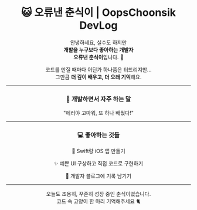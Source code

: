 <!-- README.md -->
<h1 align="center"><a href="https://lee-tae-yun.github.io" target="_blank" style="text-decoration: none; color: inherit;">😺 오류낸 춘식이 | OopsChoonsik DevLog</a></h1>

<p align="center">
  안녕하세요, 실수도 하지만<br>
  <strong>개발을 누구보다 좋아하는 개발자</strong><br>
  <strong>오류낸 춘식이</strong>입니다. 🐾
</p>

<p align="center">
  코드를 만질 때마다 어딘가 하나쯤은 터뜨리지만...<br>
  그만큼 <strong>더 깊이 배우고, 더 오래 기억</strong>해요.
</p>

<hr>

<h3 align="center"> 🌱 개발하면서 자주 하는 말 </h3>

<p align="center"> "에러야 고마워, 또 하나 배웠다!" </p>

<hr>

<h3 align="center"> 💻 좋아하는 것들 </h3>

<div align="center">
  <p>🍎 Swift랑 iOS 앱 만들기</p>
  <p>✨ 예쁜 UI 구상하고 직접 코드로 구현하기</p>
  <p>📝 개발자 블로그에 기록 남기기</p>
</div>

<hr>

<p align="center">
  오늘도 조용히, 꾸준히 성장 중인 춘식이였습니다.<br>
  코드 속 고양이 한 마리 기억해주세요 🐈
</p>


